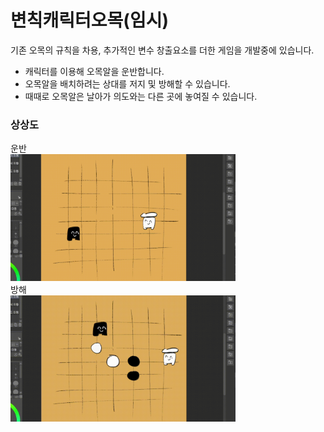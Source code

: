 # 변칙캐릭터오목(임시)
 기존 오목의 규칙을 차용, 추가적인 변수 창출요소를 더한 게임을 개발중에 있습니다. 
 * 캐릭터를 이용해 오목알을 운반합니다.
 * 오목알을 배치하려는 상대를 저지 및 방해할 수 있습니다.
 * 때때로 오목알은 날아가 의도와는 다른 곳에 놓여질 수 있습니다.

### 상상도
운반   
<img src="./Image/변칙캐릭터오목_운반.gif"  width="360px">   
방해   
<img src="./Image/변칙캐릭터오목_방해.gif"  width="360px">   


